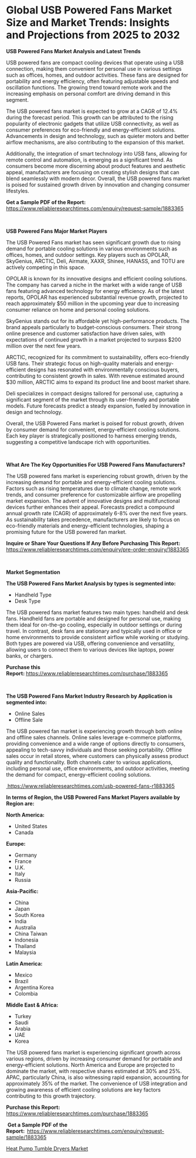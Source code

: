 <p><h1>Global USB Powered Fans Market Size and Market Trends: Insights and Projections from 2025 to 2032</h1></p><p><strong>USB Powered Fans Market Analysis and Latest Trends</strong></p>
<p><p>USB powered fans are compact cooling devices that operate using a USB connection, making them convenient for personal use in various settings such as offices, homes, and outdoor activities. These fans are designed for portability and energy efficiency, often featuring adjustable speeds and oscillation functions. The growing trend toward remote work and the increasing emphasis on personal comfort are driving demand in this segment.</p><p>The USB powered fans market is expected to grow at a CAGR of 12.4% during the forecast period. This growth can be attributed to the rising popularity of electronic gadgets that utilize USB connectivity, as well as consumer preferences for eco-friendly and energy-efficient solutions. Advancements in design and technology, such as quieter motors and better airflow mechanisms, are also contributing to the expansion of this market.</p><p>Additionally, the integration of smart technology into USB fans, allowing for remote control and automation, is emerging as a significant trend. As consumers become more discerning about product features and aesthetic appeal, manufacturers are focusing on creating stylish designs that can blend seamlessly with modern decor. Overall, the USB powered fans market is poised for sustained growth driven by innovation and changing consumer lifestyles.</p></p>
<p><strong>Get a Sample PDF of the Report:&nbsp;</strong> <a href="https://www.reliableresearchtimes.com/enquiry/request-sample/1883365?utm_campaign=2189&utm_medium=2&utm_source=Github&utm_content=ia&utm_term=09022025&utm_id=usb-powered-fans">https://www.reliableresearchtimes.com/enquiry/request-sample/1883365</a></p>
<p>&nbsp;</p>
<p><strong>USB Powered Fans Major Market Players</strong></p>
<p><p>The USB Powered Fans market has seen significant growth due to rising demand for portable cooling solutions in various environments such as offices, homes, and outdoor settings. Key players such as OPOLAR, SkyGenius, ARCTIC, Deli, Airmate, XAXR, Shinee, HANASS, and TOTU are actively competing in this space.</p><p>OPOLAR is known for its innovative designs and efficient cooling solutions. The company has carved a niche in the market with a wide range of USB fans featuring advanced technology for energy efficiency. As of the latest reports, OPOLAR has experienced substantial revenue growth, projected to reach approximately $50 million in the upcoming year due to increasing consumer reliance on home and personal cooling solutions.</p><p>SkyGenius stands out for its affordable yet high-performance products. The brand appeals particularly to budget-conscious consumers. Their strong online presence and customer satisfaction have driven sales, with expectations of continued growth in a market projected to surpass $200 million over the next few years.</p><p>ARCTIC, recognized for its commitment to sustainability, offers eco-friendly USB fans. Their strategic focus on high-quality materials and energy-efficient designs has resonated with environmentally conscious buyers, contributing to consistent growth in sales. With revenue estimated around $30 million, ARCTIC aims to expand its product line and boost market share.</p><p>Deli specializes in compact designs tailored for personal use, capturing a significant segment of the market through its user-friendly and portable models. Future forecasts predict a steady expansion, fueled by innovation in design and technology.</p><p>Overall, the USB Powered Fans market is poised for robust growth, driven by consumer demand for convenient, energy-efficient cooling solutions. Each key player is strategically positioned to harness emerging trends, suggesting a competitive landscape rich with opportunities.</p></p>
<p>&nbsp;</p>
<p><strong>What Are The Key Opportunities For USB Powered Fans Manufacturers?</strong></p>
<p><p>The USB powered fans market is experiencing robust growth, driven by the increasing demand for portable and energy-efficient cooling solutions. Factors such as rising temperatures due to climate change, remote work trends, and consumer preference for customizable airflow are propelling market expansion. The advent of innovative designs and multifunctional devices further enhances their appeal. Forecasts predict a compound annual growth rate (CAGR) of approximately 6-8% over the next five years. As sustainability takes precedence, manufacturers are likely to focus on eco-friendly materials and energy-efficient technologies, shaping a promising future for the USB powered fan market.</p></p>
<p><strong>Inquire or Share Your Questions If Any Before Purchasing This Report:</strong> <a href="https://www.reliableresearchtimes.com/enquiry/pre-order-enquiry/1883365?utm_campaign=2189&utm_medium=2&utm_source=Github&utm_content=ia&utm_term=09022025&utm_id=usb-powered-fans">https://www.reliableresearchtimes.com/enquiry/pre-order-enquiry/1883365</a></p>
<p>&nbsp;</p>
<p><strong>Market Segmentation</strong></p>
<p><strong>The USB Powered Fans Market Analysis by types is segmented into:</strong></p>
<p><ul><li>Handheld Type</li><li>Desk Type</li></ul></p>
<p><p>The USB powered fans market features two main types: handheld and desk fans. Handheld fans are portable and designed for personal use, making them ideal for on-the-go cooling, especially in outdoor settings or during travel. In contrast, desk fans are stationary and typically used in office or home environments to provide consistent airflow while working or studying. Both types are powered via USB, offering convenience and versatility, allowing users to connect them to various devices like laptops, power banks, or chargers.</p></p>
<p><strong>Purchase this Report:&nbsp;</strong><a href="https://www.reliableresearchtimes.com/purchase/1883365?utm_campaign=2189&utm_medium=2&utm_source=Github&utm_content=ia&utm_term=09022025&utm_id=usb-powered-fans">https://www.reliableresearchtimes.com/purchase/1883365</a></p>
<p>&nbsp;</p>
<p><strong>The USB Powered Fans Market Industry Research by Application is segmented into:</strong></p>
<p><ul><li>Online Sales</li><li>Offline Sale</li></ul></p>
<p><p>The USB powered fan market is experiencing growth through both online and offline sales channels. Online sales leverage e-commerce platforms, providing convenience and a wide range of options directly to consumers, appealing to tech-savvy individuals and those seeking portability. Offline sales occur in retail stores, where customers can physically assess product quality and functionality. Both channels cater to various applications, including personal use, office environments, and outdoor activities, meeting the demand for compact, energy-efficient cooling solutions.</p></p>
<p><a href="https://www.reliableresearchtimes.com/usb-powered-fans-r1883365?utm_campaign=2189&utm_medium=2&utm_source=Github&utm_content=ia&utm_term=09022025&utm_id=usb-powered-fans">&nbsp;https://www.reliableresearchtimes.com/usb-powered-fans-r1883365</a></p>
<p><strong>In terms of Region, the USB Powered Fans Market Players available by Region are:</strong></p>
<p>
    <p> <strong> North America: </strong>
        <ul>
            <li>United States</li>
            <li>Canada</li>
        </ul>
        </p> 
    <p> <strong> Europe: </strong>
        <ul>
            <li>Germany</li>
            <li>France</li>
            <li>U.K.</li>
            <li>Italy</li>
            <li>Russia</li>
        </ul>
        </p> 
    <p> <strong> Asia-Pacific: </strong>
        <ul>
            <li>China</li>
            <li>Japan</li>
            <li>South Korea</li>
            <li>India</li>
            <li>Australia</li>
            <li>China Taiwan</li>
            <li>Indonesia</li>
            <li>Thailand</li>
            <li>Malaysia</li>
        </ul>
        </p> 
    <p> <strong> Latin America: </strong>
        <ul>
            <li>Mexico</li>
            <li>Brazil</li>
            <li>Argentina Korea</li>
            <li>Colombia</li>
        </ul>
        </p> 
    <p> <strong> Middle East & Africa: </strong>
        <ul>
            <li>Turkey</li>
            <li>Saudi</li>
            <li>Arabia</li>
            <li>UAE</li>
            <li>Korea</li>
        </ul>
    </p>
    </p>
<p><p>The USB powered fans market is experiencing significant growth across various regions, driven by increasing consumer demand for portable and energy-efficient solutions. North America and Europe are projected to dominate the market, with respective shares estimated at 30% and 25%. APAC, particularly China, is also witnessing rapid expansion, accounting for approximately 35% of the market. The convenience of USB integration and growing awareness of efficient cooling solutions are key factors contributing to this growth trajectory.</p></p>
<p><strong>Purchase this Report: </strong><a href="https://www.reliableresearchtimes.com/purchase/1883365?utm_campaign=2189&utm_medium=2&utm_source=Github&utm_content=ia&utm_term=09022025&utm_id=usb-powered-fans">https://www.reliableresearchtimes.com/purchase/1883365</a></p>
<p>&nbsp;<strong>Get a Sample PDF of the Report:&nbsp;&nbsp;</strong><a href="https://www.reliableresearchtimes.com/enquiry/request-sample/1883365?utm_campaign=2189&utm_medium=2&utm_source=Github&utm_content=ia&utm_term=09022025&utm_id=usb-powered-fans">https://www.reliableresearchtimes.com/enquiry/request-sample/1883365</a></p>
<p><strong></strong></p>
<p><p><a href="https://github.com/NargisHussain75/Market-Research-Report-List-1/blob/main/heat-pump-tumble-dryers-market.md?utm_campaign=2189&utm_medium=2&utm_source=Github&utm_content=ia&utm_term=09022025&utm_id=usb-powered-fans">Heat Pump Tumble Dryers Market</a></p></p>